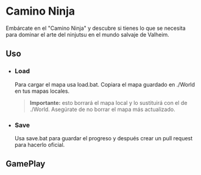 # Camino Ninja
Embárcate en el "Camino Ninja" y descubre si tienes lo que se necesita para dominar el arte del ninjutsu en el mundo salvaje de Valheim.

## Uso 
* ### Load 
    Para cargar el mapa usa load.bat. Copiara el mapa guardado en ./World en tus mapas locales.

    >**Importante:** esto borrará el mapa local y lo sustituirá con el de ./World. Asegúrate de no borrar el mapa más actualizado.
* ### Save 
    Usa save.bat para guardar el progreso y después crear un pull request para hacerlo oficial.

## GamePlay